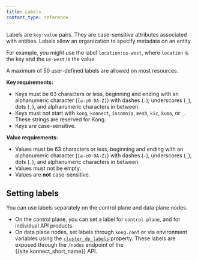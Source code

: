 ```yaml
---
title: Labels
content_type: reference
---
```


Labels are `key:value` pairs. They are case-sensitive attributes associated with entities. 
Labels allow an organization to specify metadata on an entity.

For example, you might use the label `location:us-west`, where `location` is the key and the `us-west` is the value.

A maximum of 50 user-defined labels are allowed on most resources.

**Key requirements:**
* Keys must be 63 characters or less, beginning and ending with an alphanumeric character (`[a-z0-9A-Z]`) with dashes (`-`), underscores (`_`), dots (`.`), and alphanumeric characters in between.
* Keys must not start with `kong`, `konnect`, `insomnia`, `mesh`, `kic`, `kuma`, or `_`. These strings are reserved for Kong.
* Keys are case-sensitive.

**Value requirements:**
* Values must be 63 characters or less, beginning and ending with an alphanumeric character (`[a-z0-9A-Z]`) with dashes (`-`), underscores (`_`), dots (`.`), and alphanumeric characters in between.
* Values must not be empty.
* Values are **not** case-sensitive.


## Setting labels

You can use labels separately on the control plane and data plane nodes.
* On the control plane, you can set a label for `control plane`, and for individual API products.
* On data plane nodes, set labels through `kong.conf` or via environment variables using the [`cluster_dp_labels`](/gateway/latest/reference/configuration/#cluster_dp_labels) property. 
These labels are exposed through the `/nodes` endpoint of the {{site.konnect_short_name}} API.
